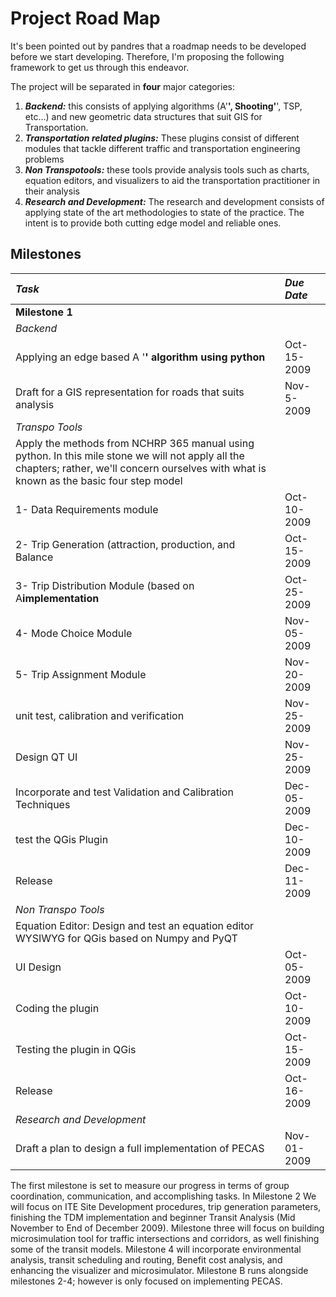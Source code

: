 # Project Road Map #

It's been pointed out by pandres that a roadmap needs to be developed before we start developing. Therefore, I'm proposing the following framework to get us through this endeavor.

The project will be separated in **four** major categories:
  1. **_Backend:_** this consists of applying algorithms (A'**', Shooting'**', TSP, etc...) and new geometric data structures that suit GIS for Transportation.
  1. **_Transportation related plugins:_** These plugins consist of different modules that tackle different traffic and transportation engineering problems
  1. **_Non Transpotools:_** these tools provide analysis tools such as charts, equation editors, and visualizers to aid the transportation practitioner in their analysis
  1. **_Research and Development:_** The research and development consists of applying state of the art methodologies to state of the practice. The intent is to provide both cutting edge model and reliable ones.


## Milestones ##

| _Task_ |  _Due Date_ |
|:-------|:------------|
| **Milestone 1** |             |
| _Backend_ |             |
| Applying an edge based A '**'  algorithm using python**| Oct-15-2009 |
| Draft for a GIS representation for roads that suits analysis | Nov-5-2009  |
| _Transpo Tools_ |             |
| Apply the methods from NCHRP 365 manual using python. In this mile stone we will not apply all the chapters; rather, we'll concern ourselves with what is known as the basic four step model |             |
| 1- Data Requirements module | Oct-10-2009 |
| 2- Trip Generation (attraction, production, and Balance   | Oct-15-2009 |
| 3- Trip Distribution Module (based on A**implementation**| Oct-25-2009 |
| 4- Mode Choice Module | Nov-05-2009 |
| 5- Trip Assignment Module | Nov-20-2009 |
| unit test, calibration and verification | Nov-25-2009 |
| Design QT UI | Nov-25-2009 |
| Incorporate and test Validation and Calibration Techniques | Dec-05-2009 |
| test the QGis Plugin | Dec-10-2009 |
| Release | Dec-11-2009 |
| _Non Transpo Tools_ |             |
| Equation Editor: Design and test an equation editor WYSIWYG for QGis based on Numpy and PyQT |             |
| UI Design | Oct-05-2009 |
| Coding the plugin| Oct-10-2009 |
| Testing the plugin in QGis | Oct-15-2009 |
| Release | Oct-16-2009 |
| _Research and Development_ |
| Draft a plan to design a full implementation of PECAS | Nov-01-2009 |

The first milestone is set to measure our progress in terms of group coordination, communication, and accomplishing tasks. In Milestone 2 We will focus on ITE Site Development procedures, trip generation parameters, finishing the TDM implementation and beginner Transit Analysis (Mid November to End of December 2009). Milestone three will focus on building microsimulation tool for traffic intersections and corridors, as well finishing some of the transit models. Milestone 4 will incorporate environmental analysis, transit scheduling and routing, Benefit cost analysis, and enhancing the visualizer and microsimulator. Milestone B runs alongside milestones 2-4; however is only focused on implementing PECAS.